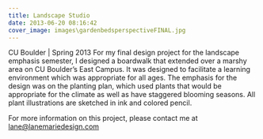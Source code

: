 ```yaml
---
title: Landscape Studio
date: 2013-06-20 08:16:42
cover_image: images\gardenbedsperspectiveFINAL.jpg
---
```

CU Boulder | Spring 2013
For my final design project for the landscape emphasis semester, I designed a boardwalk that extended over a marshy area on CU Boulder’s East Campus. It was designed to facilitate a learning environment which was appropriate for all ages. The emphasis for the design was on the planting plan, which used plants that would be appropriate for the climate as well as have staggered blooming seasons. All plant illustrations are sketched in ink and colored pencil.

For more information on this project, please contact me at lane@lanemariedesign.com

